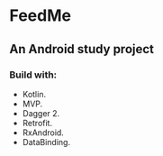 # FeedMe

## An Android study project

### Build with:
   * Kotlin.
   * MVP.
   * Dagger 2.
   * Retrofit.
   * RxAndroid.
   * DataBinding.
